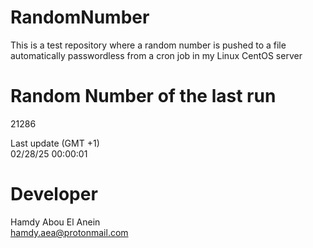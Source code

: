 # RandomNumber    
This is a test repository where a random number is pushed to a file automatically passwordless from a cron job in my Linux CentOS server    
# Random Number of the last run   
21286
      
Last update (GMT +1)    
02/28/25 00:00:01
# Developer    
Hamdy Abou El Anein   
hamdy.aea@protonmail.com

